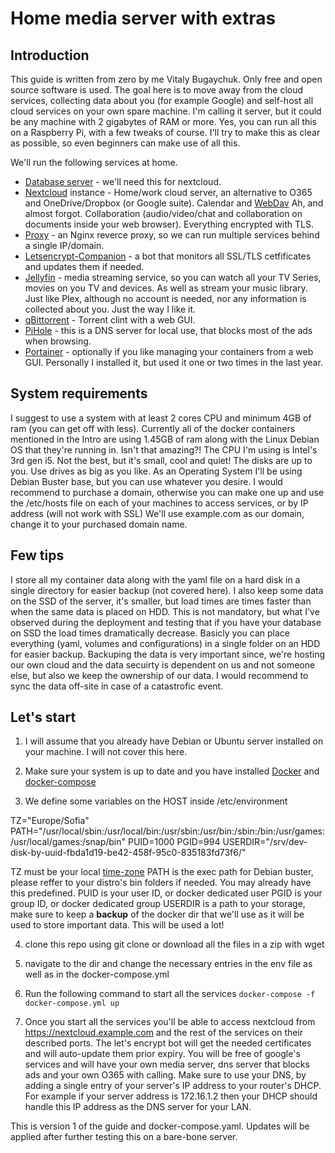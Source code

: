 # Home media server with extras

## Introduction

This guide is written from zero by me Vitaly Bugaychuk. Only free and open source software is used.
The goal here is to move away from the cloud services, collecting data about you (for example Google) and self-host all cloud services on your own spare machine.
I'm calling it server, but it could be any machine with 2 gigabytes of RAM or more.
Yes, you can run all this on a Raspberry Pi, with a few tweaks of course.
I'll try to make this as clear as possible, so even beginners can make use of all this.

We'll run the following services at home.
  * [Database server](https://www.postgresql.org/) - we'll need this for nextcloud. 
  * [Nextcloud](https://nextcloud.com/) instance - Home/work cloud server, an alternative to O365 and OneDrive/Dropbox (or Google suite). Calendar and [WebDav](https://en.wikipedia.org/wiki/WebDAV) Ah, and almost forgot. Collaboration (audio/video/chat and collaboration on documents inside your web browser). Everything encrypted with TLS.
  * [Proxy](https://docs.nginx.com/nginx/admin-guide/web-server/reverse-proxy/) - an Nginx reverce proxy, so we can run multiple services behind a single IP/domain.
  * [Letsencrypt-Companion](https://hiqdev.com/packages/docker-letsencrypt-nginx-proxy-companion/) - a bot that monitors all SSL/TLS cetfificates and updates them if needed.
  * [Jellyfin](https://jellyfin.org/) - media streaming service, so you can watch all your TV Series, movies on you TV and devices. As well as stream your music library. Just like Plex, although no account is needed, nor any information is collected about you. Just the way I like it.
  * [qBittorrent](https://www.qbittorrent.org/) - Torrent clint with a web GUI.
  * [PiHole](https://pi-hole.net/) - this is a DNS server for local use, that blocks most of the ads when browsing.
  * [Portainer](https://www.portainer.io/) - optionally if you like managing your containers from a web GUI. Personally I installed it, but used it one or two times in the last year.

## System requirements

I suggest to use a system with at least 2 cores CPU and minimum 4GB of ram (you can get off with less).
Currently all of the docker containers mentioned in the Intro are using 1.45GB of ram along with the Linux Debian OS that they're running in. Isn't that amazing?!
The CPU I'm using is Intel's 3rd gen i5.
Not the best, but it's small, cool and quiet!
The disks are up to you. Use drives as big as you like.
As an Operating System I'll be using Debian Buster base, but you can use whatever you desire.
I would recommend to purchase a domain, otherwise you can make one up and use the /etc/hosts file on each of your machines to access services, or by IP address (will not work with SSL)
We'll use example.com as our domain, change it to your purchased domain name.

## Few tips

I store all my container data along with the yaml file on a hard disk in a single directory for easier backup (not covered here).
I also keep some data on the SSD of the server, it's smaller, but load times are times faster than when the same data is placed on HDD.
This is not mandatory, but what I've observed during the deployment and testing that if you have your database on SSD the load times dramatically decrease.
Basicly you can place everything (yaml, volumes and configurations) in a single folder on an HDD for easier backup.
Backuping the data is very important since, we're hosting our own cloud and the data secuirty is dependent on us and not someone else, but also we keep the ownership of our data.
I would recommend to sync the data off-site in case of a catastrofic event.

## Let's start

1. I will assume that you already have Debian or Ubuntu server installed on your machine. I will not cover this here.

2. Make sure your system is up to date and you have installed [Docker](https://docs.docker.com/engine/install/debian/) and [docker-compose](https://docs.docker.com/compose/install/)

3. We define some variables on the HOST inside /etc/environment

TZ="Europe/Sofia"
PATH="/usr/local/sbin:/usr/local/bin:/usr/sbin:/usr/bin:/sbin:/bin:/usr/games:/usr/local/games:/snap/bin"
PUID=1000
PGID=994
USERDIR="/srv/dev-disk-by-uuid-fbda1d19-be42-458f-95c0-835183fd73f6/"

  TZ must be your local [time-zone](https://en.wikipedia.org/wiki/List_of_tz_database_time_zones)
  PATH is the exec path for Debian buster, please reffer to your distro's bin folders if needed. You may already have this predefined.
  PUID is your user ID, or docker dedicated user
  PGID is your group ID, or docker dedicated group
  USERDIR is a path to your storage, make sure to keep a **backup** of the docker dir that we'll use as it will be used to store important data. This will be used a lot!
  
4. clone this repo using git clone or download all the files in a zip with wget

5. navigate to the dir and change the necessary entries in the env file as well as in the docker-compose.yml

6. Run the following command to start all the services
``docker-compose -f docker-compose.yml up``

7. Once you start all the services you'll be able to access nextcloud from https://nextcloud.example.com and the rest of the services on their described ports.
The let's encrypt bot will get the needed certificates and will auto-update them prior expiry.
You will be free of google's services and will have your own media server, dns server that blocks ads and your own O365 with calling.
Make sure to use your DNS, by adding a single entry of your server's IP address to your router's DHCP. 
  For example if your server address is 172.16.1.2 then your DHCP should handle this IP address as the DNS server for your LAN.
  

This is version 1 of the guide and docker-compose.yaml. Updates will be applied after further testing this on a bare-bone server.
